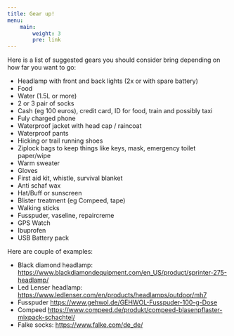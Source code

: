 ```yaml
---
title: Gear up!
menu:
    main: 
        weight: 3
        pre: link
---
```


Here is a list of suggested gears you should consider bring depending on how far you want to go:
- Headlamp with front and back lights (2x or with spare battery)  
- Food  
- Water (1.5L or more)
- 2 or 3 pair of socks
- Cash (eg 100 euros), credit card, ID for food, train and possibly taxi
- Fuly charged phone
- Waterproof jacket with head cap / raincoat
- Waterproof pants
- Hicking or trail running shoes
- Ziplock bags to keep things like keys, mask, emergency toilet paper/wipe
- Warm sweater
- Gloves
- First aid kit, whistle, survival blanket
- Anti schaf wax
- Hat/Buff or sunscreen
- Blister treatment (eg Compeed, tape)
- Walking sticks
- Fusspuder, vaseline, repaircreme
- GPS Watch
- Ibuprofen
- USB Battery pack

Here are couple of examples:
- Black diamond headlamp: https://www.blackdiamondequipment.com/en_US/product/sprinter-275-headlamp/
- Led Lenser headlamp: https://www.ledlenser.com/en/products/headlamps/outdoor/mh7 
- Fusspuder https://www.gehwol.de/GEHWOL-Fusspuder-100-g-Dose
- Compeed https://www.compeed.de/produkt/compeed-blasenpflaster-mixpack-schachtel/
- Falke socks: https://www.falke.com/de_de/ 

